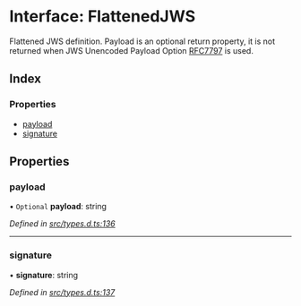 # Interface: FlattenedJWS

Flattened JWS definition. Payload is an optional return property, it
is not returned when JWS Unencoded Payload Option
[RFC7797](https://tools.ietf.org/html/rfc7797) is used.

## Index

### Properties

* [payload](_types_d_.flattenedjws.md#payload)
* [signature](_types_d_.flattenedjws.md#signature)

## Properties

### payload

• `Optional` **payload**: string

*Defined in [src/types.d.ts:136](https://github.com/panva/jose/blob/v3.3.1/src/types.d.ts#L136)*

___

### signature

•  **signature**: string

*Defined in [src/types.d.ts:137](https://github.com/panva/jose/blob/v3.3.1/src/types.d.ts#L137)*
